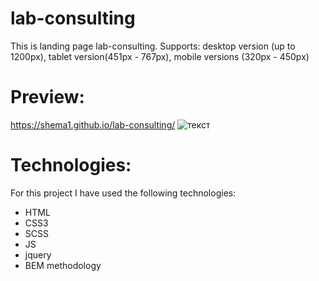 # lab-consulting
This is landing page lab-consulting.
Supports: desktop version (up to 1200px),
          tablet version(451px - 767px),
          mobile versions (320px - 450px)

# Preview:
 https://shema1.github.io/lab-consulting/
![текст](https://uc5860df280dff9d137e5f18a09d.previews.dropboxusercontent.com/p/thumb/AAnE1XC-tgxcmcNgVtHiD0hnNL4Fv6Mu_X3MeS3oCVf_mheJRUa3JQV8SVnIz22CMm8jGUeJUtV2JOZsLMBDqI_wg-ZaU897B3yTTOUE82g-jB6LmyG3FS0ItgOCZvPac3lADbZcMcGpK7SBBd_IMTwcc-97FGfxKtz6-IiaKF9GQ6ooQAHF-ANZOuDyBLlAjpneCO_0Gyb09ucO1j-YMc_35WoFoTAyXyUosZFMm6PtTnRzG3RSOLfLHTrYQJ0Z3-RCpOnNWFlY_CUVRKp0E6uwsMZi0UZUSY1MSAxHCH9sU0aaQkKNebfXtmMdmhe0FwuSNKdB-cnKRL2j741wX5h83Gxknn5J9LyhmttJohjS3cqq2SnVXvyzTTUVmvvFBHS-jURloZmoo-kV1auGSV72/p.jpeg?size=2048x1536&size_mode=3)

# Technologies:
For this project I have used the following technologies:
* HTML
* CSS3
* SCSS
* JS
* jquery
* BEM methodology

